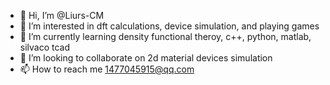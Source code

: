 - 👋 Hi, I’m @Liurs-CM
- 👀 I’m interested in dft calculations, device simulation, and playing games
- 🌱 I’m currently learning density functional theroy, c++, python, matlab, silvaco tcad
- 💞️ I’m looking to collaborate on 2d material devices simulation
- 📫 How to reach me 1477045915@qq.com

<!---
Liurs-CM/Liurs-CM is a ✨ special ✨ repository because its `README.md` (this file) appears on your GitHub profile.
You can click the Preview link to take a look at your changes.
--->
